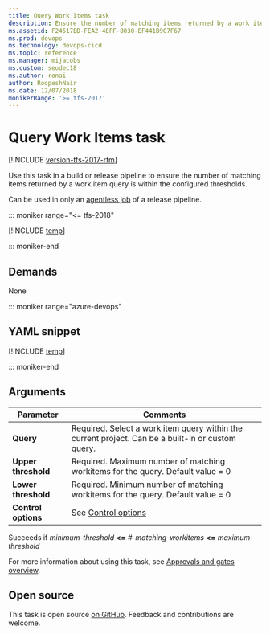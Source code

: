 ```yaml
---
title: Query Work Items task 
description: Ensure the number of matching items returned by a work item query is within the configured threshold
ms.assetid: F24517BD-FEA2-4EFF-8030-EF441B9C7F67
ms.prod: devops
ms.technology: devops-cicd
ms.topic: reference
ms.manager: mijacobs
ms.custom: seodec18
ms.author: ronai
author: RoopeshNair
ms.date: 12/07/2018
monikerRange: '>= tfs-2017'
---
```


# Query Work Items task

[!INCLUDE [version-tfs-2017-rtm](../../includes/version-tfs-2017-rtm.md)]

Use this task in a build or release pipeline to ensure the number of matching items returned by a work item query is within the configured thresholds.

Can be used in only an [agentless job](../../process/phases.md#server-jobs) of a release pipeline.

::: moniker range="<= tfs-2018"

[!INCLUDE [temp](../../includes/concept-rename-note.md)]

::: moniker-end

## Demands

None

::: moniker range="azure-devops"

## YAML snippet

[!INCLUDE [temp](../includes/yaml/QueryWorkItemsV0.md)]

::: moniker-end

## Arguments

| Parameter | Comments |
| --- | --- |
| **Query** | Required. Select a work item query within the current project. Can be a built-in or custom query. |
| **Upper threshold** | Required. Maximum number of matching workitems for the query. Default value = 0 |
| **Lower threshold** | Required. Minimum number of matching workitems for the query. Default value = 0 |
| **Control options** | See [Control options](../../process/tasks.md#controloptions) |

Succeeds if _minimum-threshold_ **&lt;=** _#-matching-workitems_ **&lt;=** _maximum-threshold_

For more information about using this task, see [Approvals and gates overview](../../release/approvals/index.md).

## Open source

This task is open source [on GitHub](https://github.com/Microsoft/azure-pipelines-tasks). Feedback and contributions are welcome.
